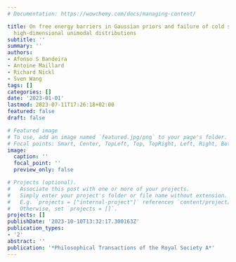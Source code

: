 ```yaml
---
# Documentation: https://wowchemy.com/docs/managing-content/

title: On free energy barriers in Gaussian priors and failure of cold start MCMC for
  high-dimensional unimodal distributions
subtitle: ''
summary: ''
authors:
- Afonso S Bandeira
- Antoine Maillard
- Richard Nickl
- Sven Wang
tags: []
categories: []
date: '2023-01-01'
lastmod: 2023-07-11T17:26:18+02:00
featured: false
draft: false

# Featured image
# To use, add an image named `featured.jpg/png` to your page's folder.
# Focal points: Smart, Center, TopLeft, Top, TopRight, Left, Right, BottomLeft, Bottom, BottomRight.
image:
  caption: ''
  focal_point: ''
  preview_only: false

# Projects (optional).
#   Associate this post with one or more of your projects.
#   Simply enter your project's folder or file name without extension.
#   E.g. `projects = ["internal-project"]` references `content/project/deep-learning/index.md`.
#   Otherwise, set `projects = []`.
projects: []
publishDate: '2023-10-10T13:32:17.300163Z'
publication_types:
- '2'
abstract: ''
publication: '*Philosophical Transactions of the Royal Society A*'
---
```

